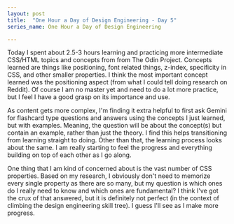 ```yaml
---
layout: post
title:  "One Hour a Day of Design Engineering - Day 5"
series_name: One Hour a Day of Design Engineering

---
```


Today I spent about 2.5-3 hours learning and practicing more intermediate CSS/HTML topics and concepts from from The Odin Project. Concepts learned are things like positioning, font related things, z-index, specificity in CSS, and other smaller properties. I think the most important concept learned was the positioning aspect (from what I could tell doing research on Reddit). Of course I am no master yet and need to do a lot more practice, but I feel I have a good grasp on its importance and use.

As content gets more complex, I'm finding it extra helpful to first ask Gemini for flashcard type questions and answers using the concepts I just learned, but with examples. Meaning, the question will be about the concept(s) but contain an example, rather than just the theory. I find this helps transitioning from learning straight to doing. Other than that, the learning process looks about the same. I am really starting to feel the progress and everything building on top of each other as I go along. 

One thing that I am kind of concerned about is the vast number of CSS properties. Based on my research, I obviously don't need to memorize every single property as there are so many, but my question is which ones do I really need to know and which ones are fundamental? I think I've got the crux of that answered, but it is definitely not perfect (in the context of climbing the design engineering skill tree). I guess I'll see as I make more progress. 